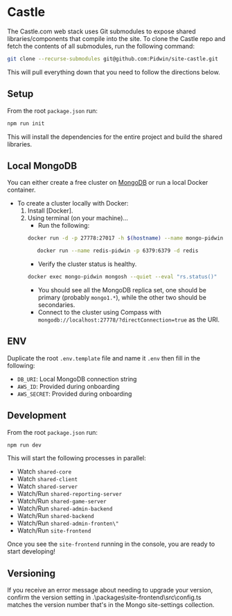# Castle

The Castle.com web stack uses Git submodules to expose shared libraries/components that compile into the site.  To clone the Castle repo and fetch the contents of all submodules, run the following command:

```bash
git clone --recurse-submodules git@github.com:Pidwin/site-castle.git
```

This will pull everything down that you need to follow the directions below.

## Setup

From the root `package.json` run:

```bash
npm run init
```

This will install the dependencies for the entire project and build the shared libraries.

## Local MongoDB

You can either create a free cluster on [MongoDB] or run a local Docker container.

   - To create a cluster locally with Docker:
      1. Install [Docker].
      1. Using terminal (on your machine)...
         - Run the following:
         ```bash
         docker run -d -p 27778:27017 -h $(hostname) --name mongo-pidwin mongo:latest --replSet=dbrs && sleep 5 && docker exec mongo-pidwin mongosh --quiet --eval "rs.initiate();"
         ```
         ```bash
            docker run --name redis-pidwin -p 6379:6379 -d redis
         ```
         - Verify the cluster status is healthy.
         ```bash
         docker exec mongo-pidwin mongosh --quiet --eval "rs.status()"
         ```
         - You should see all the MongoDB replica set, one should be primary (probably `mongo1.*`), while the other two should be secondaries.
         - Connect to the cluster using Compass with `mongodb://localhost:27778/?directConnection=true` as the URI.

## ENV

Duplicate the root `.env.template` file and name it `.env` then fill in the following:

- `DB_URI`: Local MongoDB connection string
- `AWS_ID`: Provided during onboarding
- `AWS_SECRET`: Provided during onboarding

## Development

From the root `package.json` run:

```bash
npm run dev
```

This will start the following processes in parallel:

- Watch `shared-core`
- Watch `shared-client`
- Watch `shared-server`
- Watch/Run `shared-reporting-server`
- Watch/Run `shared-game-server`
- Watch/Run `shared-admin-backend`
- Watch/Run `shared-backend`
- Watch/Run `shared-admin-fronten\"`
- Watch/Run `site-frontend`

Once you see the `site-frontend` running in the console, you are ready to start developing!

[MongoDB]: https://www.mongodb.com/

## Versioning

If you receive an error message about needing to upgrade your version, confirm the version setting in .\packages\site-frontend\src\config.ts matches the version number that's in the Mongo site-settings collection.